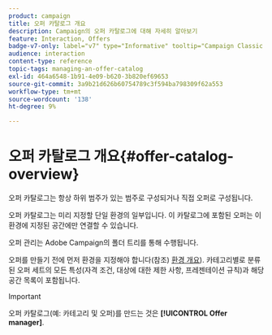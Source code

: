 ```yaml
---
product: campaign
title: 오퍼 카탈로그 개요
description: Campaign의 오퍼 카탈로그에 대해 자세히 알아보기
feature: Interaction, Offers
badge-v7-only: label="v7" type="Informative" tooltip="Campaign Classic v7에만 적용"
audience: interaction
content-type: reference
topic-tags: managing-an-offer-catalog
exl-id: 464a6548-1b91-4e09-b620-3b820ef69653
source-git-commit: 3a9b21d626b60754789c3f594ba798309f62a553
workflow-type: tm+mt
source-wordcount: '138'
ht-degree: 9%

---
```


# 오퍼 카탈로그 개요{#offer-catalog-overview}



오퍼 카탈로그는 항상 하위 범주가 있는 범주로 구성되거나 직접 오퍼로 구성됩니다.

오퍼 카탈로그는 미리 지정할 단일 환경의 일부입니다. 이 카탈로그에 포함된 오퍼는 이 환경에 지정된 공간에만 연결할 수 있습니다.

오퍼 관리는 Adobe Campaign의 폴더 트리를 통해 수행됩니다.

오퍼를 만들기 전에 먼저 환경을 지정해야 합니다(참조) [환경 개요](../../interaction/using/environments-overview.md)). 카테고리별로 분류된 오퍼 세트의 모든 특성(자격 조건, 대상에 대한 제한 사항, 프레젠테이션 규칙)과 해당 공간 목록이 포함됩니다.

>[!IMPORTANT]
>
>오퍼 카탈로그(예: 카테고리 및 오퍼)를 만드는 것은 **[!UICONTROL Offer manager]**.

